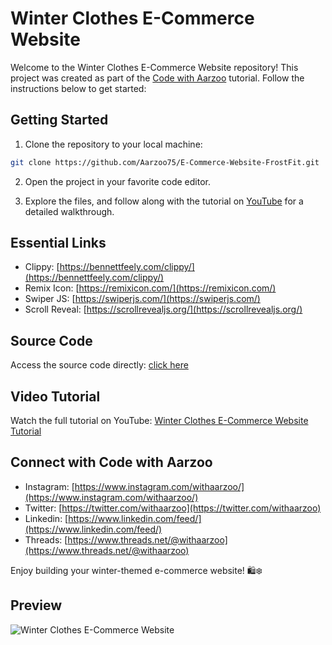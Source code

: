 # Winter Clothes E-Commerce Website

Welcome to the Winter Clothes E-Commerce Website repository! This project was created as part of the [Code with Aarzoo](https://www.youtube.com/@codewithaarzoo) tutorial. Follow the instructions below to get started:

## Getting Started

1. Clone the repository to your local machine:

```bash
git clone https://github.com/Aarzoo75/E-Commerce-Website-FrostFit.git
```

2. Open the project in your favorite code editor.

3. Explore the files, and follow along with the tutorial on [YouTube](https://youtu.be/hwvjhS5Ut_k) for a detailed walkthrough.

## Essential Links

- Clippy: [https://bennettfeely.com/clippy/](https://bennettfeely.com/clippy/)
- Remix Icon: [https://remixicon.com/](https://remixicon.com/)
- Swiper JS: [https://swiperjs.com/](https://swiperjs.com/)
- Scroll Reveal: [https://scrollrevealjs.org/](https://scrollrevealjs.org/)

## Source Code

Access the source code directly: [click here](https://rb.gy/73qoxn)

## Video Tutorial

Watch the full tutorial on YouTube: [Winter Clothes E-Commerce Website Tutorial](https://youtu.be/hwvjhS5Ut_k)

## Connect with Code with Aarzoo

- Instagram: [https://www.instagram.com/withaarzoo/](https://www.instagram.com/withaarzoo/)
- Twitter: [https://twitter.com/withaarzoo](https://twitter.com/withaarzoo)
- Linkedin: [https://www.linkedin.com/feed/](https://www.linkedin.com/feed/)
- Threads: [https://www.threads.net/@withaarzoo](https://www.threads.net/@withaarzoo)

Enjoy building your winter-themed e-commerce website! 🛍️❄️

## Preview
![Winter Clothes E-Commerce Website](https://github.com/Aarzoo75/E-Commerce-Website-FrostFit/assets/59678435/5c390675-bc87-40c0-995a-7a4164ab625d)
